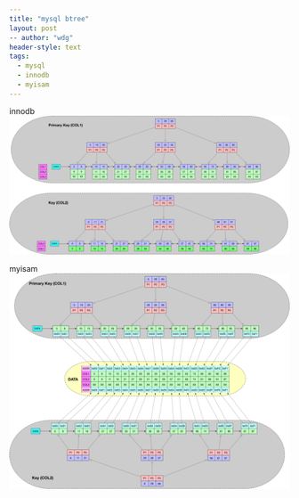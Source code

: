 ```yaml
---
title: "mysql btree"
layout: post
-- author: "wdg"
header-style: text
tags:
  - mysql
  - innodb
  - myisam
---
```


innodb
<img src="/img/post/btree_index_btree_innodb.png"/>

myisam
<img src="/img/post/btree_index_btree_myisam.png"/>